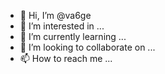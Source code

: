 - 👋 Hi, I’m @va6ge
- 👀 I’m interested in ...
- 🌱 I’m currently learning ...
- 💞️ I’m looking to collaborate on ...
- 📫 How to reach me ...

<!---
va6ge/va6ge is a ✨ special ✨ repository because its `README.md` (this file) appears on your GitHub profile.
You can click the Preview link to take a look at your changes.
--->
